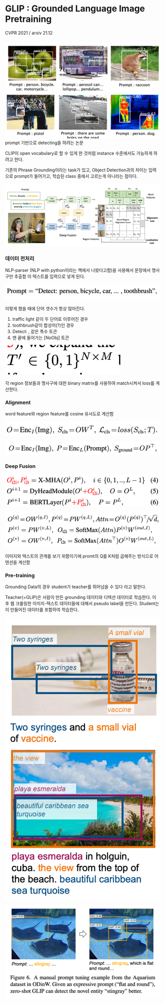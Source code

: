 GLIP : Grounded Language Image Pretraining
===
CVPR 2021 / arxiv 21.12
###
![img.png](img.png)  
prompt 기반으로 detecting을 하려는 논문  

CLIP이 open vocabulary로 할 수 있게 한 것처럼 instance 수준에서도 가능하게 하려고 한다.

기존의 Phrase Grounding이라는 task가 있고, Object Detection과의 차이는 입력으로 prompt가 들어가고, 학습된 class 중에서 고르는게 아니라는 점이다.


![img_1.png](img_1.png)
### 데이터 전처리

NLP-parser (NLP with python이라는 책에서 나왔다고함)을 사용해서 문장에서 명사구만 추출함
이 텍스트를 입력으로 넣게 된다.

![img_2.png](img_2.png)

이렇게 했을 때에 단어 갯수가 항상 많아진다.
1. traffic light 같이 두 단어로 이루어진 경우
2. toothbrush같이 합성어(?)인 경우
3. Detect: , 같은 특수 토큰
4. 맨 끝에 들어가는 [NoObj] 토큰

![img_3.png](img_3.png)

각 region 정보들과 명사구에 대한 binary matrix를 사용하여 match시켜서 loss를 계산한다.



### Alignment

word feature와 region feature를 cosine 유사도로 계산함

![img_4.png](img_4.png)

![img_5.png](img_5.png)

### Deep Fusion

![img_6.png](img_6.png)

![img_7.png](img_7.png)

이미지와 텍스트의 관계를 보기 위함이기에 promt의 Q를 K처럼 곱해주는 방식으로 어텐션을 계산함

### Pre-training

Grounding Data의 경우 student가 teacher를 뛰어넘을 수 있다 라고 말한다.

Teacher(=GLIP)은 사람이 만든 grounding 데이터와 디텍션 데이터로 학습한다.
이 후 웹 크롤링한 이미지-텍스트 데이터들에 대해서 pseudo label을 만든다.
Student는 이 만들어진 데이터를 포함하여 학습한다.
 
![img_8.png](img_8.png)

![img_9.png](img_9.png)
